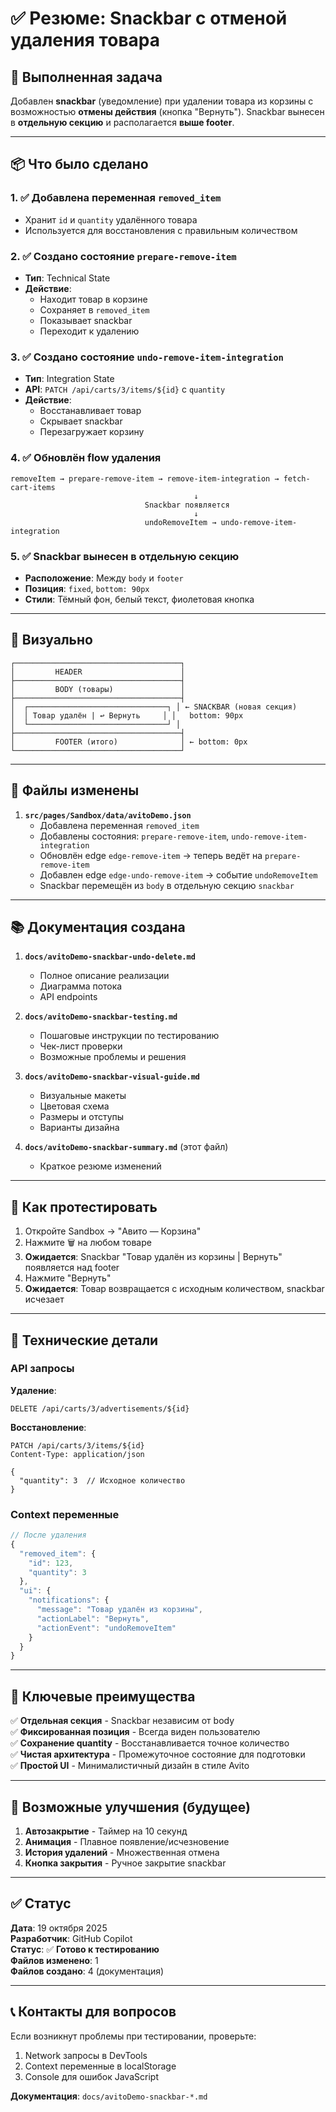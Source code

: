 # ✅ Резюме: Snackbar с отменой удаления товара

## 🎯 Выполненная задача

Добавлен **snackbar** (уведомление) при удалении товара из корзины с возможностью **отмены действия** (кнопка "Вернуть"). Snackbar вынесен в **отдельную секцию** и располагается **выше footer**.

---

## 📦 Что было сделано

### 1. ✅ Добавлена переменная `removed_item`
- Хранит `id` и `quantity` удалённого товара
- Используется для восстановления с правильным количеством

### 2. ✅ Создано состояние `prepare-remove-item`
- **Тип**: Technical State
- **Действие**: 
  - Находит товар в корзине
  - Сохраняет в `removed_item`
  - Показывает snackbar
  - Переходит к удалению

### 3. ✅ Создано состояние `undo-remove-item-integration`
- **Тип**: Integration State
- **API**: `PATCH /api/carts/3/items/${id}` с `quantity`
- **Действие**:
  - Восстанавливает товар
  - Скрывает snackbar
  - Перезагружает корзину

### 4. ✅ Обновлён flow удаления
```
removeItem → prepare-remove-item → remove-item-integration → fetch-cart-items
                                         ↓
                              Snackbar появляется
                                         ↓
                              undoRemoveItem → undo-remove-item-integration
```

### 5. ✅ Snackbar вынесен в отдельную секцию
- **Расположение**: Между `body` и `footer`
- **Позиция**: `fixed`, `bottom: 90px`
- **Стили**: Тёмный фон, белый текст, фиолетовая кнопка

---

## 🎨 Визуально

```
┌─────────────────────────────────────┐
│         HEADER                      │
├─────────────────────────────────────┤
│         BODY (товары)               │
├─────────────────────────────────────┤
│  ┌───────────────────────────────┐ │ ← SNACKBAR (новая секция)
│  │ Товар удалён | ↩️ Вернуть     │ │   bottom: 90px
│  └───────────────────────────────┘ │
├─────────────────────────────────────┤
│         FOOTER (итого)              │ ← bottom: 0px
└─────────────────────────────────────┘
```

---

## 📝 Файлы изменены

1. **`src/pages/Sandbox/data/avitoDemo.json`**
   - Добавлена переменная `removed_item`
   - Добавлены состояния: `prepare-remove-item`, `undo-remove-item-integration`
   - Обновлён edge `edge-remove-item` → теперь ведёт на `prepare-remove-item`
   - Добавлен edge `edge-undo-remove-item` → событие `undoRemoveItem`
   - Snackbar перемещён из `body` в отдельную секцию `snackbar`

---

## 📚 Документация создана

1. **`docs/avitoDemo-snackbar-undo-delete.md`**
   - Полное описание реализации
   - Диаграмма потока
   - API endpoints

2. **`docs/avitoDemo-snackbar-testing.md`**
   - Пошаговые инструкции по тестированию
   - Чек-лист проверки
   - Возможные проблемы и решения

3. **`docs/avitoDemo-snackbar-visual-guide.md`**
   - Визуальные макеты
   - Цветовая схема
   - Размеры и отступы
   - Варианты дизайна

4. **`docs/avitoDemo-snackbar-summary.md`** (этот файл)
   - Краткое резюме изменений

---

## 🧪 Как протестировать

1. Откройте Sandbox → "Авито — Корзина"
2. Нажмите 🗑️ на любом товаре
3. **Ожидается**: Snackbar "Товар удалён из корзины | Вернуть" появляется над footer
4. Нажмите "Вернуть"
5. **Ожидается**: Товар возвращается с исходным количеством, snackbar исчезает

---

## 🔧 Технические детали

### API запросы

**Удаление**:
```http
DELETE /api/carts/3/advertisements/${id}
```

**Восстановление**:
```http
PATCH /api/carts/3/items/${id}
Content-Type: application/json

{
  "quantity": 3  // Исходное количество
}
```

### Context переменные

```javascript
// После удаления
{
  "removed_item": {
    "id": 123,
    "quantity": 3
  },
  "ui": {
    "notifications": {
      "message": "Товар удалён из корзины",
      "actionLabel": "Вернуть",
      "actionEvent": "undoRemoveItem"
    }
  }
}
```

---

## 🎯 Ключевые преимущества

✅ **Отдельная секция** - Snackbar независим от body  
✅ **Фиксированная позиция** - Всегда виден пользователю  
✅ **Сохранение quantity** - Восстанавливается точное количество  
✅ **Чистая архитектура** - Промежуточное состояние для подготовки  
✅ **Простой UI** - Минималистичный дизайн в стиле Avito  

---

## 🚀 Возможные улучшения (будущее)

1. **Автозакрытие** - Таймер на 10 секунд
2. **Анимация** - Плавное появление/исчезновение
3. **История удалений** - Множественная отмена
4. **Кнопка закрытия** - Ручное закрытие snackbar

---

## ✅ Статус

**Дата**: 19 октября 2025  
**Разработчик**: GitHub Copilot  
**Статус**: ✅ **Готово к тестированию**  
**Файлов изменено**: 1  
**Файлов создано**: 4 (документация)

---

## 📞 Контакты для вопросов

Если возникнут проблемы при тестировании, проверьте:
1. Network запросы в DevTools
2. Context переменные в localStorage
3. Console для ошибок JavaScript

**Документация**: `docs/avitoDemo-snackbar-*.md`
